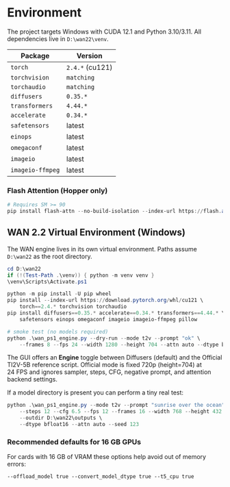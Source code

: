 # Environment

The project targets Windows with CUDA 12.1 and Python 3.10/3.11.  All dependencies live in `D:\wan22\venv`.

| Package | Version |
| ------- | ------- |
| `torch` | `2.4.*` (cu121) |
| `torchvision` | `matching` |
| `torchaudio` | `matching` |
| `diffusers` | `0.35.*` |
| `transformers` | `4.44.*` |
| `accelerate` | `0.34.*` |
| `safetensors` | latest |
| `einops` | latest |
| `omegaconf` | latest |
| `imageio` | latest |
| `imageio-ffmpeg` | latest |

### Flash Attention (Hopper only)

```powershell
# Requires SM >= 90
pip install flash-attn --no-build-isolation --index-url https://flash.attn.wheels/cu121/torch2.4.0
```

## WAN 2.2 Virtual Environment (Windows)

The WAN engine lives in its own virtual environment.  Paths assume `D:\wan22` as the root directory.

```powershell
cd D:\wan22
if (!(Test-Path .\venv)) { python -m venv venv }
\venv\Scripts\Activate.ps1

python -m pip install -U pip wheel
pip install --index-url https://download.pytorch.org/whl/cu121 \
    torch==2.4.* torchvision torchaudio
pip install diffusers==0.35.* accelerate==0.34.* transformers==4.44.* \
    safetensors einops omegaconf imageio imageio-ffmpeg pillow

# smoke test (no models required)
python .\wan_ps1_engine.py --dry-run --mode t2v --prompt "ok" \
    --frames 8 --fps 24 --width 1280 --height 704 --attn auto --dtype bfloat16
```

The GUI offers an **Engine** toggle between Diffusers (default) and the
Official TI2V-5B reference script. Official mode is fixed 720p (height=704) at
24 FPS and ignores sampler, steps, CFG, negative prompt, and attention backend
settings.

If a model directory is present you can perform a tiny real test:

```powershell
python .\wan_ps1_engine.py --mode t2v --prompt "sunrise over the ocean" \
    --steps 12 --cfg 6.5 --fps 12 --frames 16 --width 768 --height 432 \
    --outdir D:\wan22\outputs \
    --dtype bfloat16 --attn auto --seed 123
```

### Recommended defaults for 16 GB GPUs

For cards with 16 GB of VRAM these options help avoid out of memory errors:

```
--offload_model true --convert_model_dtype true --t5_cpu true
```
